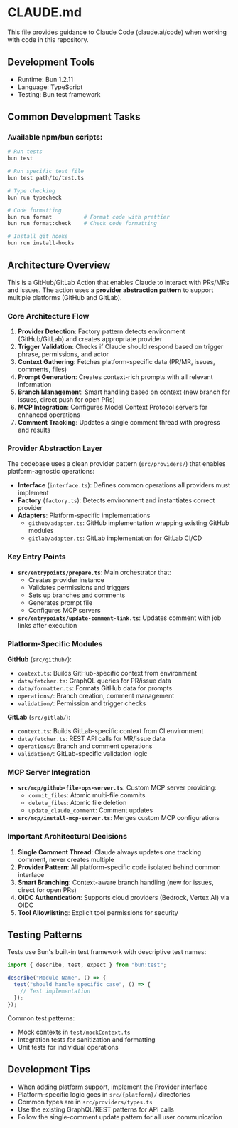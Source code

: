 # CLAUDE.md

This file provides guidance to Claude Code (claude.ai/code) when working with code in this repository.

## Development Tools

- Runtime: Bun 1.2.11
- Language: TypeScript
- Testing: Bun test framework

## Common Development Tasks

### Available npm/bun scripts:

```bash
# Run tests
bun test

# Run specific test file
bun test path/to/test.ts

# Type checking
bun run typecheck

# Code formatting
bun run format          # Format code with prettier
bun run format:check    # Check code formatting

# Install git hooks
bun run install-hooks
```

## Architecture Overview

This is a GitHub/GitLab Action that enables Claude to interact with PRs/MRs and issues. The action uses a **provider abstraction pattern** to support multiple platforms (GitHub and GitLab).

### Core Architecture Flow

1. **Provider Detection**: Factory pattern detects environment (GitHub/GitLab) and creates appropriate provider
2. **Trigger Validation**: Checks if Claude should respond based on trigger phrase, permissions, and actor
3. **Context Gathering**: Fetches platform-specific data (PR/MR, issues, comments, files)
4. **Prompt Generation**: Creates context-rich prompts with all relevant information
5. **Branch Management**: Smart handling based on context (new branch for issues, direct push for open PRs)
6. **MCP Integration**: Configures Model Context Protocol servers for enhanced operations
7. **Comment Tracking**: Updates a single comment thread with progress and results

### Provider Abstraction Layer

The codebase uses a clean provider pattern (`src/providers/`) that enables platform-agnostic operations:

- **Interface** (`interface.ts`): Defines common operations all providers must implement
- **Factory** (`factory.ts`): Detects environment and instantiates correct provider
- **Adapters**: Platform-specific implementations
  - `github/adapter.ts`: GitHub implementation wrapping existing GitHub modules
  - `gitlab/adapter.ts`: GitLab implementation for GitLab CI/CD

### Key Entry Points

- **`src/entrypoints/prepare.ts`**: Main orchestrator that:
  - Creates provider instance
  - Validates permissions and triggers
  - Sets up branches and comments
  - Generates prompt file
  - Configures MCP servers
- **`src/entrypoints/update-comment-link.ts`**: Updates comment with job links after execution

### Platform-Specific Modules

**GitHub** (`src/github/`):

- `context.ts`: Builds GitHub-specific context from environment
- `data/fetcher.ts`: GraphQL queries for PR/issue data
- `data/formatter.ts`: Formats GitHub data for prompts
- `operations/`: Branch creation, comment management
- `validation/`: Permission and trigger checks

**GitLab** (`src/gitlab/`):

- `context.ts`: Builds GitLab-specific context from CI environment
- `data/fetcher.ts`: REST API calls for MR/issue data
- `operations/`: Branch and comment operations
- `validation/`: GitLab-specific validation logic

### MCP Server Integration

- **`src/mcp/github-file-ops-server.ts`**: Custom MCP server providing:
  - `commit_files`: Atomic multi-file commits
  - `delete_files`: Atomic file deletion
  - `update_claude_comment`: Comment updates
- **`src/mcp/install-mcp-server.ts`**: Merges custom MCP configurations

### Important Architectural Decisions

1. **Single Comment Thread**: Claude always updates one tracking comment, never creates multiple
2. **Provider Pattern**: All platform-specific code isolated behind common interface
3. **Smart Branching**: Context-aware branch handling (new for issues, direct for open PRs)
4. **OIDC Authentication**: Supports cloud providers (Bedrock, Vertex AI) via OIDC
5. **Tool Allowlisting**: Explicit tool permissions for security

## Testing Patterns

Tests use Bun's built-in test framework with descriptive test names:

```typescript
import { describe, test, expect } from "bun:test";

describe("Module Name", () => {
  test("should handle specific case", () => {
    // Test implementation
  });
});
```

Common test patterns:

- Mock contexts in `test/mockContext.ts`
- Integration tests for sanitization and formatting
- Unit tests for individual operations

## Development Tips

- When adding platform support, implement the Provider interface
- Platform-specific logic goes in `src/{platform}/` directories
- Common types are in `src/providers/types.ts`
- Use the existing GraphQL/REST patterns for API calls
- Follow the single-comment update pattern for all user communication

